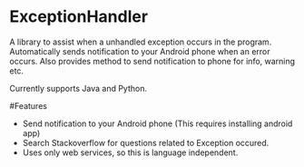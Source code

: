 # ExceptionHandler
A library to assist when a unhandled exception occurs in the program. Automatically sends notification to your Android phone when an error occurs. Also provides method to send notification to phone for info, warning etc.

Currently supports Java and Python.

#Features
- Send notification to your Android phone (This requires installing android app)
- Search Stackoverflow for questions related to Exception occured.
- Uses only web services, so this is language independent.


